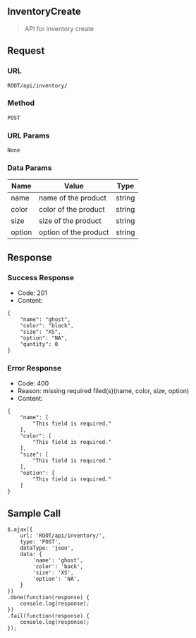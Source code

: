 ## InventoryCreate
> API for inventory create

## Request
### URL
```ROOT/api/inventory/```

### Method
```POST```

### URL Params
```None```

### Data Params
| Name   | Value                 | Type   |
| ------ |---------------------- | ------ |
| name   | name of the product   | string |
| color  | color of the product  | string |
| size   | size of the product   | string |
| option | option of the product | string |

## Response

### Success Response
- Code: 201
- Content:
```
{
    "name": "ghost",
    "color": "black",
    "size": "XS",
    "option": "NA",
    "quntity": 0
}
```

### Error Response
- Code: 400
- Reason: missing required filed(s)(name, color, size, option)
- Content:
```
{
    "name": [
        "This field is required."
    ],
    "color": [
        "This field is required."
    ],
    "size": [
        "This field is required."
    ],
    "option": [
        "This field is required."
    ]
}
```

## Sample Call
```
$.ajax({
    url: 'ROOT/api/inventory/',
    type: 'POST',
    dataType: 'json',
    data: {
        'name': 'ghost',
        'color': 'back',
        'size': 'XS',
        'option': 'NA',
    }
})
.done(function(response) {
    console.log(response);
})
.fail(function(response) {
    console.log(response);
});
```
